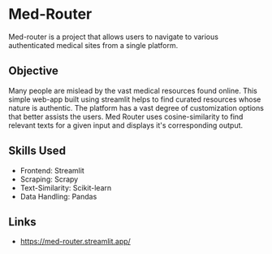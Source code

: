 # Med-Router
Med-router is a project that allows users to navigate to various authenticated medical sites from a single platform. 

## Objective
Many people are mislead by the vast medical resources found online. This simple web-app built using streamlit helps to find curated resources whose nature is authentic. 
The platform has a vast degree of customization options that better assists the users. 
Med Router uses cosine-similarity to find relevant texts for a given input and displays it's corresponding output.

## Skills Used
- Frontend: Streamlit
- Scraping: Scrapy
- Text-Similarity: Scikit-learn
- Data Handling: Pandas

## Links
- https://med-router.streamlit.app/

